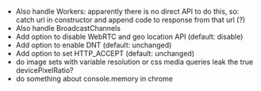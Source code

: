 
- Also handle Workers: apparently there is no direct API to do this, so: catch url in constructor and append code to response from that url (?)
- Also handle BroadcastChannels
- Add option to disable WebRTC and geo location API (default: disable)
- Add option to enable DNT (default: unchanged)
- Add option to set HTTP_ACCEPT (default: unchanged)
- do image sets with variable resolution or css media queries leak the true devicePixelRatio?
- do something about console.memory in chrome
